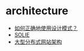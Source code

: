 # architecture

- [如何正确地使用设计模式？](https://www.zhihu.com/question/23757906/answer/25567356)
- [SOLIE](https://en.wikipedia.org/wiki/SOLID)
- [大型分布式网站架构](http://www.cnblogs.com/itfly8/category/756114.html)
